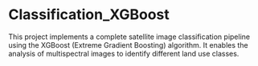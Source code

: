 # Classification_XGBoost
This project implements a complete satellite image classification pipeline using the XGBoost (Extreme Gradient Boosting) algorithm. It enables the analysis of multispectral images to identify different land use classes.
